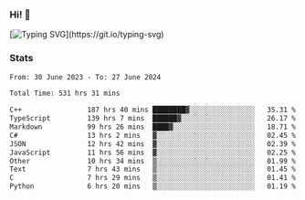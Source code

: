 ### Hi!  👋

[![Typing SVG](https://readme-typing-svg.herokuapp.com?font=Fira+Code&pause=1000&width=435&lines=Hello!+I'm+Texiwustion.)](https://git.io/typing-svg)

### Stats

<!--START_SECTION:waka-->

```txt
From: 30 June 2023 - To: 27 June 2024

Total Time: 531 hrs 31 mins

C++                187 hrs 40 mins ████████▓░░░░░░░░░░░░░░░░   35.31 %
TypeScript         139 hrs 7 mins  ██████▓░░░░░░░░░░░░░░░░░░   26.17 %
Markdown           99 hrs 26 mins  ████▓░░░░░░░░░░░░░░░░░░░░   18.71 %
C#                 13 hrs 2 mins   ▓░░░░░░░░░░░░░░░░░░░░░░░░   02.45 %
JSON               12 hrs 42 mins  ▓░░░░░░░░░░░░░░░░░░░░░░░░   02.39 %
JavaScript         11 hrs 56 mins  ▓░░░░░░░░░░░░░░░░░░░░░░░░   02.25 %
Other              10 hrs 34 mins  ▒░░░░░░░░░░░░░░░░░░░░░░░░   01.99 %
Text               7 hrs 43 mins   ▒░░░░░░░░░░░░░░░░░░░░░░░░   01.45 %
C                  7 hrs 29 mins   ▒░░░░░░░░░░░░░░░░░░░░░░░░   01.41 %
Python             6 hrs 20 mins   ▒░░░░░░░░░░░░░░░░░░░░░░░░   01.19 %
```

<!--END_SECTION:waka-->
